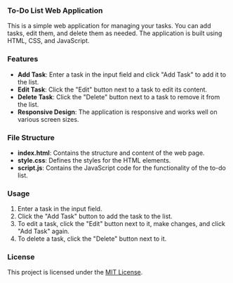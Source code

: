 ### To-Do List Web Application

This is a simple web application for managing your tasks. You can add tasks, edit them, and delete them as needed. The application is built using HTML, CSS, and JavaScript.

### Features

- **Add Task**: Enter a task in the input field and click "Add Task" to add it to the list.
- **Edit Task**: Click the "Edit" button next to a task to edit its content.
- **Delete Task**: Click the "Delete" button next to a task to remove it from the list.
- **Responsive Design**: The application is responsive and works well on various screen sizes.

### File Structure

- **index.html**: Contains the structure and content of the web page.
- **style.css**: Defines the styles for the HTML elements.
- **script.js**: Contains the JavaScript code for the functionality of the to-do list.

### Usage

1. Enter a task in the input field.
2. Click the "Add Task" button to add the task to the list.
3. To edit a task, click the "Edit" button next to it, make changes, and click "Add Task" again.
4. To delete a task, click the "Delete" button next to it.

### License

This project is licensed under the [MIT License](LICENSE).
